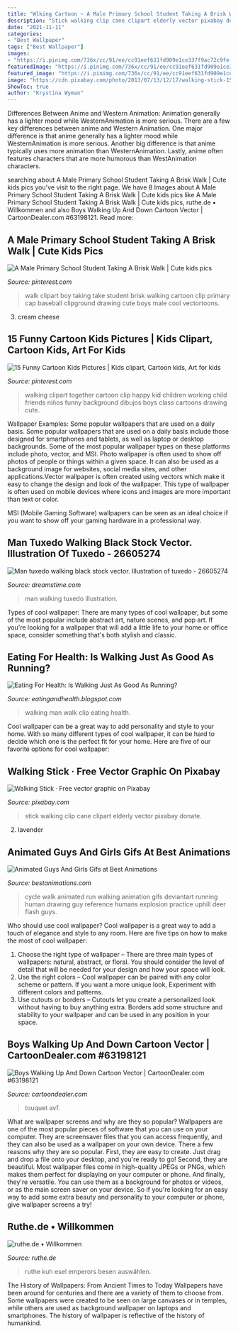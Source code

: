 ```yaml
---
title: "Wlking Cartoon ~ A Male Primary School Student Taking A Brisk Walk"
description: "Stick walking clip cane clipart elderly vector pixabay donate"
date: "2021-11-11"
categories:
- "Best Wallpaper"
tags: ["Best Wallpaper"]
images:
- "https://i.pinimg.com/736x/cc/91/ee/cc91eef631fd909e1ce337f9ac72c9fe--kid-pictures-funny-cartoons.jpg"
featuredImage: "https://i.pinimg.com/736x/cc/91/ee/cc91eef631fd909e1ce337f9ac72c9fe--kid-pictures-funny-cartoons.jpg"
featured_image: "https://i.pinimg.com/736x/cc/91/ee/cc91eef631fd909e1ce337f9ac72c9fe--kid-pictures-funny-cartoons.jpg"
image: "https://cdn.pixabay.com/photo/2013/07/13/12/17/walking-stick-159542_640.png"
ShowToc: true
author: "Krystina Wyman"
---
```



Differences Between Anime and Western Animation: Animation generally has a lighter mood while WesternAnimation is more serious.
There are a few key differences between anime and Western Animation. One major difference is that anime generally has a lighter mood while WesternAnimation is more serious. Another big difference is that anime typically uses more animation than WesternAnimation. Lastly, anime often features characters that are more humorous than WestAnimation characters.

	

		
searching about A Male Primary School Student Taking A Brisk Walk | Cute kids pics you've visit to the right page. We have 8 Images about A Male Primary School Student Taking A Brisk Walk | Cute kids pics like A Male Primary School Student Taking A Brisk Walk | Cute kids pics, ruthe.de • Willkommen and also Boys Walking Up And Down Cartoon Vector | CartoonDealer.com #63198121. Read more:
		
    
## A Male Primary School Student Taking A Brisk Walk | Cute Kids Pics

<img loading=lazy src="https://i.pinimg.com/736x/37/ce/de/37cedecb2ca7459155e7cecbdd35836f--art-kids-primary-school.jpg" onerror="this.onerror=null;this.src='https://tse2.mm.bing.net/th?id=OIP.jJ4jVpQdLt2lev2ct9nG1QHaPK&amp;pid=15.1';" alt="A Male Primary School Student Taking A Brisk Walk | Cute kids pics">

_Source: pinterest.com_

>walk clipart boy taking take student brisk walking cartoon clip primary cap baseball clipground drawing cute boys male cool vectortoons. 

	

3. cream cheese 

    
## 15 Funny Cartoon Kids Pictures | Kids Clipart, Cartoon Kids, Art For Kids

<img loading=lazy src="https://i.pinimg.com/736x/cc/91/ee/cc91eef631fd909e1ce337f9ac72c9fe--kid-pictures-funny-cartoons.jpg" onerror="this.onerror=null;this.src='https://tse4.mm.bing.net/th?id=OIP.wmnG7yIu6VunJoJgJVFRRAHaKf&amp;pid=15.1';" alt="15 Funny Cartoon Kids Pictures | Kids clipart, Cartoon kids, Art for kids">

_Source: pinterest.com_

>walking clipart together cartoon clip happy kid children working child friends niños funny background dibujos boys class cartoons drawing cute. 

	

Wallpaper Examples: Some popular wallpapers that are used on a daily basis.
Some popular wallpapers that are used on a daily basis include those designed for smartphones and tablets, as well as laptop or desktop backgrounds. Some of the most popular wallpaper types on these platforms include photo, vector, and MSI. 
Photo wallpaper is often used to show off photos of people or things within a given space. It can also be used as a background image for websites, social media sites, and other applications.Vector wallpaper is often created using vectors which make it easy to change the design and look of the wallpaper. This type of wallpaper is often used on mobile devices where icons and images are more important than text or color. 

MSI (Mobile Gaming Software) wallpapers can be seen as an ideal choice if you want to show off your gaming hardware in a professional way.

    
## Man Tuxedo Walking Black Stock Vector. Illustration Of Tuxedo - 26605274

<img loading=lazy src="https://thumbs.dreamstime.com/b/man-tuxedo-walking-black-26605274.jpg" onerror="this.onerror=null;this.src='https://tse2.mm.bing.net/th?id=OIP.TrAh9JcmKT18ax0yUNk-LgDTEn&amp;pid=15.1';" alt="Man tuxedo walking black stock vector. Illustration of tuxedo - 26605274">

_Source: dreamstime.com_

>man walking tuxedo illustration. 

	

Types of cool wallpaper:
There are many types of cool wallpaper, but some of the most popular include abstract art, nature scenes, and pop art. If you're looking for a wallpaper that will add a little life to your home or office space, consider something that's both stylish and classic.

    
## Eating For Health: Is Walking Just As Good As Running?

<img loading=lazy src="http://www.clker.com/cliparts/G/X/E/E/J/n/walking-man-black-hi.png" onerror="this.onerror=null;this.src='https://tse1.mm.bing.net/th?id=OIP.MxquPdbHm6IJxW9Mp9706gAAAA&amp;pid=15.1';" alt="Eating For Health: Is Walking Just As Good As Running?">

_Source: eatingandhealth.blogspot.com_

>walking man walk clip eating health. 

	

Cool wallpaper can be a great way to add personality and style to your home. With so many different types of cool wallpaper, it can be hard to decide which one is the perfect fit for your home. Here are five of our favorite options for cool wallpaper: 

    
## Walking Stick · Free Vector Graphic On Pixabay

<img loading=lazy src="https://cdn.pixabay.com/photo/2013/07/13/12/17/walking-stick-159542_640.png" onerror="this.onerror=null;this.src='https://tse3.mm.bing.net/th?id=OIP.oaMXzaiQ1HWVGUK-98-v-gAAAA&amp;pid=15.1';" alt="Walking Stick · Free vector graphic on Pixabay">

_Source: pixabay.com_

>stick walking clip cane clipart elderly vector pixabay donate. 

	

2. lavender 

    
## Animated Guys And Girls Gifs At Best Animations

<img loading=lazy src="http://bestanimations.com/Humans/guy-walking-animated-gif.gif" onerror="this.onerror=null;this.src='https://tse3.mm.bing.net/th?id=OIP.Kp0vpZy25nlMSDLSFBNMpQHaEK&amp;pid=15.1';" alt="Animated Guys And Girls Gifs at Best Animations">

_Source: bestanimations.com_

>cycle walk animated run walking animation gifs deviantart running human drawing guy reference humans explosion practice uphill deer flash guys. 

	

Who should use cool wallpaper?
Cool wallpaper is a great way to add a touch of elegance and style to any room. Here are five tips on how to make the most of cool wallpaper: 
1) Choose the right type of wallpaper – There are three main types of wallpapers: natural, abstract, or floral. You should consider the level of detail that will be needed for your design and how your space will look. 
2) Use the right colors – Cool wallpaper can be paired with any color scheme or pattern. If you want a more unique look, Experiment with different colors and patterns. 
3) Use cutouts or borders – Cutouts let you create a personalized look without having to buy anything extra. Borders add some structure and stability to your wallpaper and can be used in any position in your space.

    
## Boys Walking Up And Down Cartoon Vector | CartoonDealer.com #63198121

<img loading=lazy src="https://thumbs.dreamstime.com/z/kids-walking-backpacks-cartoon-illustrations-three-boys-girl-going-to-school-64505353.jpg" onerror="this.onerror=null;this.src='https://tse2.mm.bing.net/th?id=OIP.1rD9FLbH7y_0mcDjjkh-mAHaH5&amp;pid=15.1';" alt="Boys Walking Up And Down Cartoon Vector | CartoonDealer.com #63198121">

_Source: cartoondealer.com_

>touquet avf. 

	

What are wallpaper screens and why are they so popular?
Wallpapers are one of the most popular pieces of software that you can use on your computer. They are screensaver files that you can access frequently, and they can also be used as a wallpaper on your own device. There a few reasons why they are so popular. First, they are easy to create. Just drag and drop a file onto your desktop, and you're ready to go! Second, they are beautiful. Most wallpaper files come in high-quality JPEGs or PNGs, which makes them perfect for displaying on your computer or phone. And finally, they're versatile. You can use them as a background for photos or videos, or as the main screen saver on your device. So if you're looking for an easy way to add some extra beauty and personality to your computer or phone, give wallpaper screens a try!

    
## Ruthe.de • Willkommen

<img loading=lazy src="https://ruthe.de/cartoons/strip_0651.jpg" onerror="this.onerror=null;this.src='https://tse2.mm.bing.net/th?id=OIP.T6cAm3YgvqWfRc1qhw2TzwAAAA&amp;pid=15.1';" alt="ruthe.de • Willkommen">

_Source: ruthe.de_

>ruthe kuh esel emperors besen auswählen. 

	

The History of Wallpapers: From Ancient Times to Today
Wallpapers have been around for centuries and there are a variety of them to choose from. Some wallpapers were created to be seen on large canvases or in temples, while others are used as background wallpaper on laptops and smartphones. The history of wallpaper is reflective of the history of humankind.

